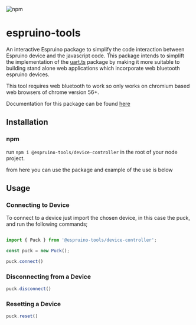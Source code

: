 ![npm](https://img.shields.io/npm/v/@espruino-tools/device-controller)

# espruino-tools

An interactive Espruino package to simplify the code interaction between Espruino device and the javascript code. This package intends to simplift the implementation of the [uart.ts]("123") package by making it more suitable to building stand alone web applications which incorporate web bluetooth espruino devices.

This tool requires web bluetooth to work so only works on chromium based web browsers of chrome version 56+.

Documentation for this package can be found [here]("insertdocumentationhere")

## Installation

### npm

run `npm i @espruino-tools/device-controller` in the root of your node project.

from here you can use the package and example of the use is below

## Usage

### Connecting to Device
To connect to a device just import the chosen device, in this case the puck, and run the following commands;
```javascript

import { Puck } from '@espruino-tools/device-controller';

const puck = new Puck();

puck.connect()
```

### Disconnecting from a Device
```javascript
puck.disconnect()
```

### Resetting a Device
```javascript
puck.reset()
```
